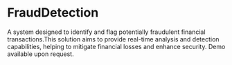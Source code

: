 # FraudDetection
A system designed to identify and flag potentially fraudulent financial transactions.This solution aims to provide real-time analysis and detection capabilities, helping to mitigate financial losses and enhance security. Demo available upon request.
